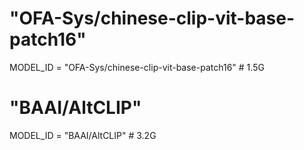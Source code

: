 # "OFA-Sys/chinese-clip-vit-base-patch16"
MODEL_ID = "OFA-Sys/chinese-clip-vit-base-patch16"      # 1.5G

# "BAAI/AltCLIP"
MODEL_ID = "BAAI/AltCLIP"     # 3.2G